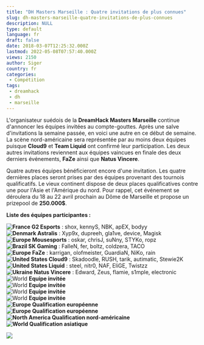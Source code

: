 ```yaml
---
title: "DH Masters Marseille : Quatre invitations de plus connues"
slug: dh-masters-marseille-quatre-invitations-de-plus-connues
description: NULL
type: default
language: fr
draft: false
date: 2018-03-07T12:25:32.000Z
lastmod: 2022-05-08T07:57:40.000Z
views: 2150
author: Siger
country: fr
categories:
 - Compétition
tags:
 - dreamhack
 - dh
 - marseille
---
```

L'organisateur suédois de la **DreamHack Masters Marseille** continue d'annoncer les équipes invitées au compte-gouttes. Après une salve d'invitations la semaine passée, en voici une autre en ce début de semaine. La scène nord-américaine sera représentée par au moins deux équipes puisque **Cloud9** et **Team Liquid** ont confirmé leur participation. Les deux autres invitations reviennent aux équipes vaincues en finale des deux derniers événements, **FaZe** ainsi que **Natus Vincere**.  
  
Quatre autres équipes bénéficieront encore d'une invitation. Les quatre dernières places seront prises par des équipes provenant des tournois qualificatifs. Le vieux continent dispose de deux places qualificatives contre une pour l'Asie et l'Amérique du nord. Pour rappel, cet événement se déroulera du 18 au 22 avril prochain au Dôme de Marseille et propose un prizepool de **250.000$**.  
  
**Liste des équipes participantes :**

**![France](/images/countries/fr.svg)⁠ G2 Esports** : shox, kennyS, NBK, apEX, bodyy  
**![Denmark](/images/countries/dk.svg)⁠ Astralis** : Xyp9x, dupreeh, gla1ve, device, Magisk  
**![Europe](/images/countries/eu.svg)⁠ Mousesports** : oskar, chrisJ, suNny, STYKo, ropz  
**![Brazil](/images/countries/br.svg)⁠ SK Gaming** : FalleN, fer, boltz, coldzera, TACO  
**![Europe](/images/countries/eu.svg)⁠ FaZe** : karrigan, olofmeister, GuardiaN, NiKo, rain  
**![United States](/images/countries/us.svg)⁠ Cloud9** : Skadoodle, RUSH, tarik, autimatic, Stewie2K  
**![United States](/images/countries/us.svg)⁠ Liquid** : steel, nitr0, NAF, EliGE, Twistzz  
**![Ukraine](/images/countries/ua.svg)⁠ Natus Vincere** : Edward, Zeus, flamie, s1mple, electronic  
![World](/images/countries/wo.svg)⁠ **Equipe invitée**  
![World](/images/countries/wo.svg)⁠ **Equipe invitée**  
![World](/images/countries/wo.svg)⁠ **Equipe invitée**  
![World](/images/countries/wo.svg)⁠ **Equipe invitée**  
**![Europe](/images/countries/eu.svg)⁠ Qualification européenne**  
**![Europe](/images/countries/eu.svg)⁠ Qualification européenne**  
**![North America](/images/countries/uc.svg)⁠ Qualification nord-américaine**  
**![World](/images/countries/wo.svg)⁠ Qualification asiatique**

![](https://flickshot-ue.s3.eu-west-2.amazonaws.com/flickshot/article/5a9e6e0bc0034/images/FXUqEtFx2D7PWX12kY1aO3vzJrP3wlKf5bTS45wh.jpeg)
